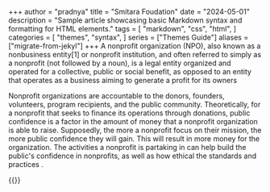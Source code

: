 +++
author = "pradnya"
title = "Smitara Foudation"
date = "2024-05-01"
description = "Sample article showcasing basic Markdown syntax and formatting for HTML elements."
tags = [
    "markdown",
    "css",
    "html",
]
categories = [
    "themes",
    "syntax",
]
series = ["Themes Guide"]
aliases = ["migrate-from-jekyl"]
+++
 A nonprofit organization (NPO), also known as a nonbusiness entity[1] or nonprofit institution, and often referred to simply as a nonprofit (not followed by a noun), is a legal entity organized and operated for a collective, public or social benefit, as opposed to an entity that operates as a business aiming to generate a profit for its owners

 Nonprofit organizations are accountable to the donors, founders, volunteers, program recipients, and the public community. Theoretically, for a nonprofit that seeks to finance its operations through donations, public confidence is a factor in the amount of money that a nonprofit organization is able to raise. Supposedly, the more a nonprofit focus on their mission, the more public confidence they will gain. This will result in more money for the organization. The activities a nonprofit is partaking in can help build the public's confidence in nonprofits, as well as how ethical the standards and practices .



{{<youtube vNyx2qXhigo>}}





